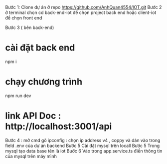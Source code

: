 Bước 1: Clone dự án ở repo
https://github.com/AnhQuan4554/IOT.git
Bước 2 ở terminal chọn cd back-end-iot để chọn project back end hoặc client-iot để chọn front end

Bước 3 ( bên back-end)

# cài đặt back end

npm i

# chạy chương trình

npm run dev

# link API Doc : http://localhost:3001/api

Bước 4 : mở cmd gõ ipconfig : chọn ip address v4 , coppy và dán vào trong field .env của dự án backend
Bước 5 Cài đặt mysql trên locall
Bước 5 Trong mysql tạo data base tên là iot
Bước 6 Vào trong app.service.ts điền thông tin của mysql trên máy mình
